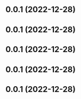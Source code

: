 ## 0.0.1 (2022-12-28)



## 0.0.1 (2022-12-28)



## 0.0.1 (2022-12-28)



## 0.0.1 (2022-12-28)



## 0.0.1 (2022-12-28)



